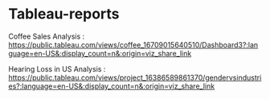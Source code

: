 # Tableau-reports

Coffee Sales Analysis : https://public.tableau.com/views/coffee_16709015640510/Dashboard3?:language=en-US&:display_count=n&:origin=viz_share_link

Hearing Loss in US Analysis : https://public.tableau.com/views/project_16386589861370/gendervsindustries?:language=en-US&:display_count=n&:origin=viz_share_link
